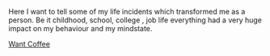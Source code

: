 Here I want to tell some of my life incidents which transformed me as a person.
Be it childhood, school, college , job life everything had a very huge impact on my
behaviour and my mindstate.

[Want Coffee](../coffee/coffee.md)

